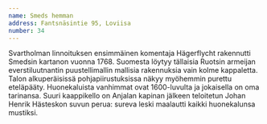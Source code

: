 ```yaml
---
name: Smeds hemman
address: Fantsnäsintie 95, Loviisa
number: 34
---
```

Svartholman linnoituksen ensimmäinen komentaja Hägerflycht rakennutti Smedsin kartanon vuonna 1768. Suomesta löytyy tällaisia Ruotsin armeijan everstiluutnantin puustellimallin mallisia rakennuksia vain kolme kappaletta. Talon alkuperäisissä pohjapiirustuksissa näkyy myöhemmin purettu eteläpääty. Huonekaluista vanhimmat ovat 1600-luvulta ja jokaisella on oma tarinansa. Suuri kaappikello on Anjalan kapinan jälkeen teloitetun Johan Henrik Hästeskon suvun perua: sureva leski maalautti kaikki huonekalunsa mustiksi. 
